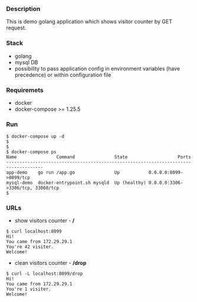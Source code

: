 ### Description
This is demo golang application which shows visitor counter by GET request. 

### Stack
- golang
- mysql DB
- possibility to pass application config in environment variables (have precedence) or within configuration file

### Requiremets
- docker
- docker-compose >= 1.25.5

### Run

```
$ docker-compose up -d
$
$
$ docker-compose ps
Name               Command               State                   Ports              
------------------------------------------------------------------------------------
app-demo    go run /app.go               Up           0.0.0.0:8099->8099/tcp          
mysql-demo  docker-entrypoint.sh mysqld  Up (healthy) 0.0.0.0:3306->3306/tcp, 33060/tcp
$
```

### URLs
- show visitors counter - **/**
```
$ curl localhost:8099
Hi!
You came from 172.29.29.1
You're 42 visiter.
Welcome!
```
- clean visitors counter - **/drop**
```
$ curl -L localhost:8099/drop
Hi!
You came from 172.29.29.1
You're 1 visiter.
Welcome!
```

